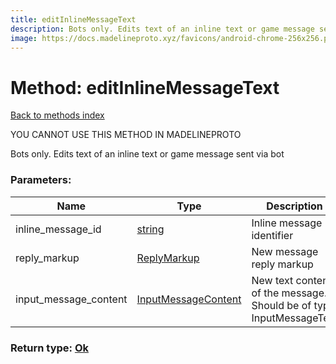 ```yaml
---
title: editInlineMessageText
description: Bots only. Edits text of an inline text or game message sent via bot
image: https://docs.madelineproto.xyz/favicons/android-chrome-256x256.png
---
```

# Method: editInlineMessageText  
[Back to methods index](index.md)


YOU CANNOT USE THIS METHOD IN MADELINEPROTO


Bots only. Edits text of an inline text or game message sent via bot

### Parameters:

| Name     |    Type       | Description | Required |
|----------|---------------|-------------|----------|
|inline\_message\_id|[string](../types/string.md) | Inline message identifier | Yes|
|reply\_markup|[ReplyMarkup](../types/ReplyMarkup.md) | New message reply markup | Yes|
|input\_message\_content|[InputMessageContent](../types/InputMessageContent.md) | New text content of the message. Should be of type InputMessageText | Yes|


### Return type: [Ok](../types/Ok.md)

